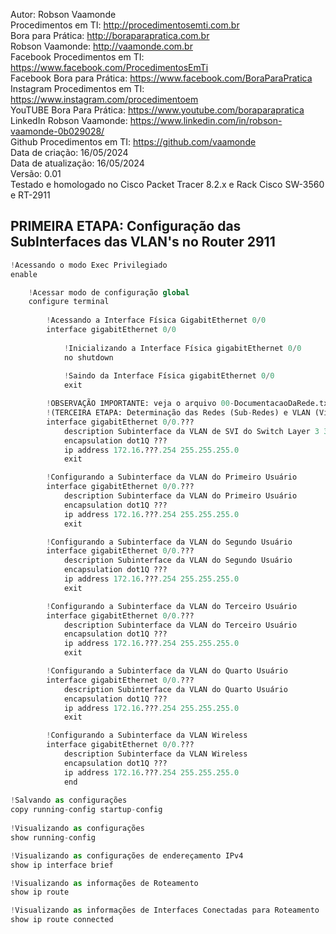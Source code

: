Autor: Robson Vaamonde<br>
Procedimentos em TI: http://procedimentosemti.com.br<br>
Bora para Prática: http://boraparapratica.com.br<br>
Robson Vaamonde: http://vaamonde.com.br<br>
Facebook Procedimentos em TI: https://www.facebook.com/ProcedimentosEmTi<br>
Facebook Bora para Prática: https://www.facebook.com/BoraParaPratica<br>
Instagram Procedimentos em TI: https://www.instagram.com/procedimentoem<br>
YouTUBE Bora Para Prática: https://www.youtube.com/boraparapratica<br>
LinkedIn Robson Vaamonde: https://www.linkedin.com/in/robson-vaamonde-0b029028/<br>
Github Procedimentos em TI: https://github.com/vaamonde<br>
Data de criação: 16/05/2024<br>
Data de atualização: 16/05/2024<br>
Versão: 0.01<br>
Testado e homologado no Cisco Packet Tracer 8.2.x e Rack Cisco SW-3560 e RT-2911

## PRIMEIRA ETAPA: Configuração das SubInterfaces das VLAN's no Router 2911 

```python
!Acessando o modo Exec Privilegiado
enable

	!Acessar modo de configuração global
	configure terminal
	
		!Acessando a Interface Física GigabitEthernet 0/0
		interface gigabitEthernet 0/0
			
			!Inicializando a Interface Física gigabitEthernet 0/0
			no shutdown
			
			!Saindo da Interface Física gigabitEthernet 0/0
			exit

		!OBSERVAÇÃO IMPORTANTE: veja o arquivo 00-DocumentacaoDaRede.txt a partir da linha: 77 
		!(TERCEIRA ETAPA: Determinação das Redes (Sub-Redes) e VLAN (Virtual-LAN) de Cada Grupo)
		interface gigabitEthernet 0/0.???
			description Subinterface da VLAN de SVI do Switch Layer 3 3560
			encapsulation dot1Q ???
			ip address 172.16.???.254 255.255.255.0
			exit

		!Configurando a Subinterface da VLAN do Primeiro Usuário
		interface gigabitEthernet 0/0.???
			description Subinterface da VLAN do Primeiro Usuário
			encapsulation dot1Q ???
			ip address 172.16.???.254 255.255.255.0
			exit

		!Configurando a Subinterface da VLAN do Segundo Usuário
		interface gigabitEthernet 0/0.???
			description Subinterface da VLAN do Segundo Usuário
			encapsulation dot1Q ???
			ip address 172.16.???.254 255.255.255.0
			exit

		!Configurando a Subinterface da VLAN do Terceiro Usuário
		interface gigabitEthernet 0/0.???
			description Subinterface da VLAN do Terceiro Usuário
			encapsulation dot1Q ???
			ip address 172.16.???.254 255.255.255.0
			exit

		!Configurando a Subinterface da VLAN do Quarto Usuário
		interface gigabitEthernet 0/0.???
			description Subinterface da VLAN do Quarto Usuário
			encapsulation dot1Q ???
			ip address 172.16.???.254 255.255.255.0
			exit

		!Configurando a Subinterface da VLAN Wireless
		interface gigabitEthernet 0/0.???
			description Subinterface da VLAN Wireless
			encapsulation dot1Q ???
			ip address 172.16.???.254 255.255.255.0
			end
		
!Salvando as configurações
copy running-config startup-config
	
!Visualizando as configurações
show running-config

!Visualizando as configurações de endereçamento IPv4
show ip interface brief

!Visualizando as informações de Roteamento
show ip route

!Visualizando as informações de Interfaces Conectadas para Roteamento
show ip route connected
```